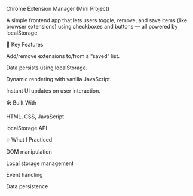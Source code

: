 Chrome Extension Manager (Mini Project)

A simple frontend app that lets users toggle, remove, and save items (like browser extensions) using checkboxes and buttons — all powered by localStorage.

🚀 Key Features

Add/remove extensions to/from a “saved” list.

Data persists using localStorage.

Dynamic rendering with vanilla JavaScript.

Instant UI updates on user interaction.


🛠 Built With

HTML, CSS, JavaScript

localStorage API


💡 What I Practiced

DOM manipulation

Local storage management

Event handling

Data persistence


